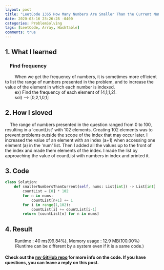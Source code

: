 ```yaml
---
layout: post
title: "LeetCode 1365 How Many Numbers Are Smaller Than the Current Number.py"
date: 2020-03-16 23:26:28 -0400
categories: ProblemSolving
tags: [LeetCode, Array, HashTable]
comments: true
---
```


## 1. What I learned
### &nbsp;&nbsp;&nbsp;&nbsp;Find frequency
&nbsp;&nbsp;&nbsp;&nbsp;&nbsp;&nbsp;&nbsp;&nbsp;When we get the frequency of numbers, it is sometimes more efficient to list the range of numbers presented in the problem, and to increase the value of the element in which each number is indexed.  
&nbsp;&nbsp;&nbsp;&nbsp;&nbsp;&nbsp;&nbsp;&nbsp;ex) Find the frequency of each element of [4,1,1,2].   
&nbsp;&nbsp;&nbsp;&nbsp;&nbsp;&nbsp;&nbsp;&nbsp;sol) --> [0,2,1,0,1]

## 2. How I sloved
&nbsp;&nbsp;&nbsp;&nbsp;The range of numbers presented in the question ranged from 0 to 100, resulting in a 'countList' with 102 elements. Creating 102 elements was to prevent problems outside the scope of the index that may occur later. I increased the value of an element with an index (a+1) when accessing one element (a) in the 'num' list. Then I added all the values up to the front of the index and made them elements of the index. I made the list by approaching the value of countList with numbers in index and printed it.

## 3. Code
```python
class Solution:
    def smallerNumbersThanCurrent(self, nums: List[int]) -> List[int] :
        countList = [0] * 102
        for n in nums:
            countList[n+1] += 1
        for i in range(1,102):
            countList[i] += countList[i-1]
        return [countList[n] for n in nums]
```

## 4. Result
&nbsp;&nbsp;&nbsp;&nbsp;&nbsp;&nbsp;&nbsp;&nbsp;Runtime : 40 ms(99.84%), Memory usage : 12.9 MB(100.00%)  
&nbsp;&nbsp;&nbsp;&nbsp;&nbsp;&nbsp;&nbsp;&nbsp;(Runtime can be different by a system even if it is a same code.)

#### Check out the [my GitHub repo][hyuk-gh] for more info on the code. If you have questions, you can leave a reply on this post.

[hyuk-gh]:   https://github.com/dlgur1994/StudyAlgorithms/tree/master/leetcode
